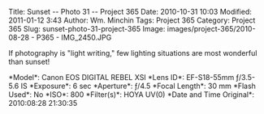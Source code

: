 Title: Sunset -- Photo 31 -- Project 365
Date: 2010-10-31 10:03
Modified: 2011-01-12 3:43
Author: Wm. Minchin
Tags: Project 365
Category: Project 365
Slug: sunset-photo-31-project-365
Image: images/project-365/2010-08-28 - P365 - IMG_2450.JPG

If photography is "light writing," few lighting situations are most
wonderful than sunset!

<div markdown=1 class="photo-infobox">
*Model*: Canon EOS DIGITAL REBEL XSI  
*Lens ID*: EF-S18-55mm ƒ/3.5-5.6 IS  
*Exposure*: 6 sec  
*Aperture*: ƒ/4.5  
*Focal Length*: 30 mm  
*Flash Used*: No  
*ISO*: 800  
*Filter(s)*: HOYA UV(0)  
*Date and Time Original*: 2010:08:28 21:30:35
</div>
